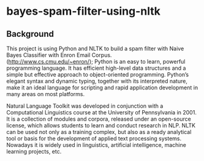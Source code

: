 bayes-spam-filter-using-nltk
============================

Background
------------------------------------------------------

This project is using Python and NLTK to build a spam filter with Naive Bayes Classifier with Enron Email Corpus. (http://www.cs.cmu.edu/~enron/); Python is an easy to learn, powerful programming language. It has efficient high-level data structures and a simple but effective approach to object-oriented programming. Python’s elegant syntax and dynamic typing, together with its interpreted nature, make it an ideal language for scripting and rapid application development in many areas on most platforms.

Natural Language Toolkit was developed in conjunction with a Computational Linguistics course at the University of Pennsylvania in 2001. It is a collection of modules and corpora, released under an open-source license, which allows students to learn and conduct research in NLP. NLTK can be used not only as a training complex, but also as a ready analytical tool or basis for the development of applied text processing systems. Nowadays it is widely used in linguistics, artificial intelligence, machine learning projects, etc.
